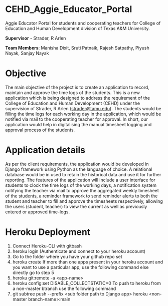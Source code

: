 # CEHD_Aggie_Educator_Portal
Aggie Educator Portal for students and cooperating teachers for College of Education and Human Development division of Texas A&amp;M University.

**Supervisor** - Strader, R Arlen

**Team Members**: Manisha Dixit, Sruti Patnaik, Rajesh Satpathy, Piyush Nayak, Sanjay Nayak

# Objective
The main objective of the project is to create an application to record, maintain and approve the time logs of the students.  This is a new application which is being designed to address the requirement of the College of Education and Human Development (CEHD) under the supervision of Strader, R Arlen (strader@tamu.edu). The students would be filling the time logs for each working day in the application, which would be notified via mail to the cooperating teacher for approval. In short, our application would help in digitalising the manual timesheet logging and approval process of the students. 

# Application details
As per the client requirements, the application would be developed in Django framework using Python as the language of choice. A relational database would be in used to retain the historical data and use it for further reporting. The features of the application will include a user interface for students to clock the time logs of the working days, a notification system notifying the teacher via mail to approve the aggregated weekly timesheet of the students, a reminder framework to send reminder alerts to both the student and teacher to fill and approve the timesheets respectively, allowing the users (student, teacher) to view the current as well as previously entered or approved time-logs. 


# Heroku Deployment
1. Connect Heroku-CLI with gitbash
2. heroku login (Authenticate and connect to your heroku account)
3. Go to the folder where you have your github repo set
5. heroku create
If more than one apps present in your heroku account and you want to use a particular app, use the following command else directly go to step 5
6. heroku git:remote -a \<app-name\>
7. heroku config:set DISABLE_COLLECTSTATIC=0
To push to heroku from a non-master btranch use the following command
8. git subtree push --prefix \<sub folder path to Django app\> heroku \<non-master branch-name\>:main

